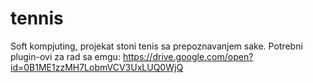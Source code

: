 # tennis
Soft kompjuting, projekat stoni tenis sa prepoznavanjem sake.
Potrebni plugin-ovi za rad sa emgu: https://drive.google.com/open?id=0B1ME1zzMH7LobmVCV3UxLUQ0WjQ
